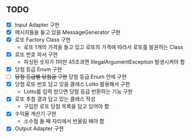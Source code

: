 ## TODO 

- [x] Input Adapter 구현
- [x] 메시지들을 들고 있을 MessageGenerator 구현 
- [x] 로또 Factory Class 구현 
  - 로또 1개의 가격을 들고 있고 로또의 가격에 따라서 로또를 발권하는 Class 
- [x] 로또 번호 파서 구현
  - 파싱된 숫자가 1미만 45초과면 IllegalArgumentException 발생시켜야 함
- [x] 당첨 등급 Enum 구현
- [ ] ~~당첨 등급별 당첨금 구현~~ 당첨 등급 Enum 안에 구현
- [x] 당첨 로또 번호 담고 있을 클래스 Lotto 활용해서 구현 
  - Lotto를 입력 받으면 당첨 등급 반환하는 기능 구현
- [x] 로또 추첨 결과 담고 있는 클래스 작성
  - 구입한 로또 당첨 목록을 담고 있어야 함
- [x] 수익율 계산기 구현 
  - 소수점 둘 째 자리에서 반올림 해야 함
- [x] Output Adapter 구현 
